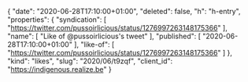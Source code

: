 {
  "date": "2020-06-28T17:10:00+01:00",
  "deleted": false,
  "h": "h-entry",
  "properties": {
    "syndication": [
      "https://twitter.com/pussoirlicious/status/1276997263148175366"
    ],
    "name": [
      "Like of @pussoirlicious's tweet"
    ],
    "published": [
      "2020-06-28T17:10:00+01:00"
    ],
    "like-of": [
      "https://twitter.com/pussoirlicious/status/1276997263148175366"
    ]
  },
  "kind": "likes",
  "slug": "2020/06/t9zqf",
  "client_id": "https://indigenous.realize.be"
}
